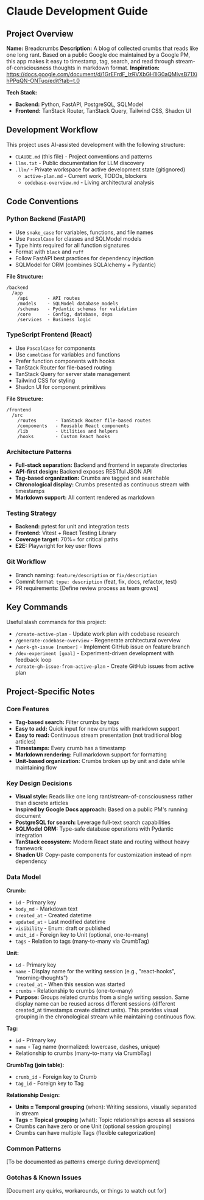 # Claude Development Guide

## Project Overview
**Name:** Breadcrumbs
**Description:** A blog of collected crumbs that reads like one long rant. Based on a public Google doc maintained by a Google PM, this app makes it easy to timestamp, tag, search, and read through stream-of-consciousness thoughts in markdown format.
**Inspiration:** https://docs.google.com/document/d/1GrEFrdF_IzRVXbGH1lG0aQMlvsB71XihPPqQN-ONTuo/edit?tab=t.0

**Tech Stack:**
- **Backend:** Python, FastAPI, PostgreSQL, SQLModel
- **Frontend:** TanStack Router, TanStack Query, Tailwind CSS, Shadcn UI

## Development Workflow

This project uses AI-assisted development with the following structure:
- `CLAUDE.md` (this file) - Project conventions and patterns
- `llms.txt` - Public documentation for LLM discovery
- `.llm/` - Private workspace for active development state (gitignored)
  - `active-plan.md` - Current work, TODOs, blockers
  - `codebase-overview.md` - Living architectural analysis

## Code Conventions

### Python Backend (FastAPI)
- Use `snake_case` for variables, functions, and file names
- Use `PascalCase` for classes and SQLModel models
- Type hints required for all function signatures
- Format with `black` and `ruff`
- Follow FastAPI best practices for dependency injection
- SQLModel for ORM (combines SQLAlchemy + Pydantic)

**File Structure:**
```
/backend
  /app
    /api       - API routes
    /models    - SQLModel database models
    /schemas   - Pydantic schemas for validation
    /core      - Config, database, deps
    /services  - Business logic
```

### TypeScript Frontend (React)
- Use `PascalCase` for components
- Use `camelCase` for variables and functions
- Prefer function components with hooks
- TanStack Router for file-based routing
- TanStack Query for server state management
- Tailwind CSS for styling
- Shadcn UI for component primitives

**File Structure:**
```
/frontend
  /src
    /routes       - TanStack Router file-based routes
    /components   - Reusable React components
    /lib          - Utilities and helpers
    /hooks        - Custom React hooks
```

### Architecture Patterns
- **Full-stack separation:** Backend and frontend in separate directories
- **API-first design:** Backend exposes RESTful JSON API
- **Tag-based organization:** Crumbs are tagged and searchable
- **Chronological display:** Crumbs presented as continuous stream with timestamps
- **Markdown support:** All content rendered as markdown

### Testing Strategy
- **Backend:** pytest for unit and integration tests
- **Frontend:** Vitest + React Testing Library
- **Coverage target:** 70%+ for critical paths
- **E2E:** Playwright for key user flows

### Git Workflow
- Branch naming: `feature/description` or `fix/description`
- Commit format: `type: description` (feat, fix, docs, refactor, test)
- PR requirements: [Define review process as team grows]

## Key Commands

Useful slash commands for this project:
- `/create-active-plan` - Update work plan with codebase research
- `/generate-codebase-overview` - Regenerate architectural overview
- `/work-gh-issue [number]` - Implement GitHub issue on feature branch
- `/dev-experiment [goal]` - Experiment-driven development with feedback loop
- `/create-gh-issue-from-active-plan` - Create GitHub issues from active plan

## Project-Specific Notes

### Core Features
- **Tag-based search:** Filter crumbs by tags
- **Easy to add:** Quick input for new crumbs with markdown support
- **Easy to read:** Continuous stream presentation (not traditional blog articles)
- **Timestamps:** Every crumb has a timestamp
- **Markdown rendering:** Full markdown support for formatting
- **Unit-based organization:** Crumbs broken up by unit and date while maintaining flow

### Key Design Decisions
- **Visual style:** Reads like one long rant/stream-of-consciousness rather than discrete articles
- **Inspired by Google Docs approach:** Based on a public PM's running document
- **PostgreSQL for search:** Leverage full-text search capabilities
- **SQLModel ORM:** Type-safe database operations with Pydantic integration
- **TanStack ecosystem:** Modern React state and routing without heavy framework
- **Shadcn UI:** Copy-paste components for customization instead of npm dependency

### Data Model
**Crumb:**
- `id` - Primary key
- `body_md` - Markdown text
- `created_at` - Created datetime
- `updated_at` - Last modified datetime
- `visibility` - Enum: draft or published
- `unit_id` - Foreign key to Unit (optional, one-to-many)
- `tags` - Relation to tags (many-to-many via CrumbTag)

**Unit:**
- `id` - Primary key
- `name` - Display name for the writing session (e.g., "react-hooks", "morning-thoughts")
- `created_at` - When this session was started
- `crumbs` - Relationship to crumbs (one-to-many)
- **Purpose:** Groups related crumbs from a single writing session. Same display name can be reused across different sessions (different created_at timestamps create distinct units). This provides visual grouping in the chronological stream while maintaining continuous flow.

**Tag:**
- `id` - Primary key
- `name` - Tag name (normalized: lowercase, dashes, unique)
- Relationship to crumbs (many-to-many via CrumbTag)

**CrumbTag (join table):**
- `crumb_id` - Foreign key to Crumb
- `tag_id` - Foreign key to Tag

**Relationship Design:**
- **Units = Temporal grouping** (when): Writing sessions, visually separated in stream
- **Tags = Topical grouping** (what): Topic relationships across all sessions
- Crumbs can have zero or one Unit (optional session grouping)
- Crumbs can have multiple Tags (flexible categorization)

### Common Patterns
[To be documented as patterns emerge during development]

### Gotchas & Known Issues
[Document any quirks, workarounds, or things to watch out for]
